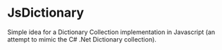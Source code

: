 # JsDictionary

Simple idea for a Dictionary Collection implementation in Javascript (an attempt to mimic the C# .Net Dictionary collection).
